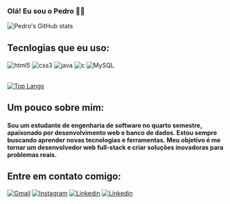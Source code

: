 ### Olá! Eu sou o Pedro 👋🏻

![Pedro's GitHub stats](https://github-readme-stats.vercel.app/api?username=pedrohsgaraujo&show_icons=true&theme=holi)

## Tecnlogias que eu uso:
<div style="display: inline_block">
    <img align="center" alt="html5" src="https://img.shields.io/badge/HTML5-E34F26?style=for-the-badge&logo=html5&logoColor=white" />
    <img align="center" alt="css3" src="https://img.shields.io/badge/CSS3-1572B6?style=for-the-badge&logo=css3&logoColor=white" />
    <img align="center" alt="java" src="https://img.shields.io/badge/Java-ED8B00?style=for-the-badge&logo=openjdk&logoColor=white" />
    <img align="center" alt="c" src="https://img.shields.io/badge/C-00599C?style=for-the-badge&logo=c&logoColor=white" />
    <img align="center" alt="MySQL" src="https://img.shields.io/badge/MySQL-00000F?style=for-the-badge&logo=mysql&logoColor=white" />
</div><br/>

[![Top Langs](https://github-readme-stats.vercel.app/api/top-langs/?username=pedrohsgaraujo&layout=donut&theme=holi)](https://github.com/anuraghazra/github-readme-stats)

## Um pouco sobre mim:

#### Sou um estudante de engenharia de software no quarto semestre, apaixonado por desenvolvimento web e banco de dados. Estou sempre buscando aprender novas tecnologias e ferramentas. Meu objetivo é me tornar um desenvolvedor web full-stack e criar soluções inovadoras para problemas reais.

## Entre em contato comigo:

[![Gmail](https://img.shields.io/badge/Gmail-D14836?style=for-the-badge&logo=gmail&logoColor=white)](mailto:pedrohsgaraujo@gmail.com)
[![Instagram]( 	https://img.shields.io/badge/Instagram-E4405F?style=for-the-badge&logo=instagram&logoColor=white)](https://www.instagram.com/pedrohsg.mp3/)
[![Linkedin](https://img.shields.io/badge/WhatsApp-25D366?style=for-the-badge&logo=whatsapp&logoColor=white)](https://wa.me/5561986392439)
[![Linkedin](https://img.shields.io/badge/LinkedIn-0077B5?style=for-the-badge&logo=linkedin&logoColor=white)](https://www.linkedin.com/in/pedrohsgaraujo/)

